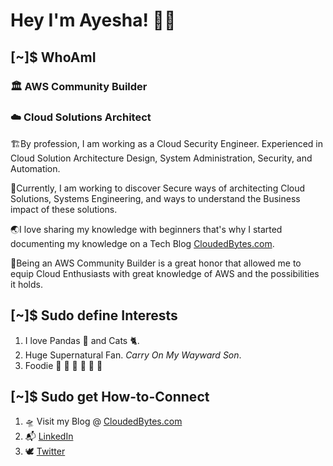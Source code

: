 # Hey I'm Ayesha! 👋🏼

## [~]$ WhoAmI

### 🏛 AWS Community Builder
### ☁️ Cloud Solutions Architect

🏗️By profession, I am working as a Cloud Security Engineer. Experienced in Cloud Solution Architecture Design, System Administration, Security, and Automation. 

🚀Currently, I am working to discover Secure ways of architecting Cloud Solutions, Systems Engineering, and ways to understand the Business impact of these solutions.

🌏I love sharing my knowledge with beginners that's why I started documenting my knowledge on a Tech Blog [CloudedBytes.com]([url](https://cloudedbytes.com/)).

🥂Being an AWS Community Builder is a great honor that allowed me to equip Cloud Enthusiasts with great knowledge of AWS and the possibilities it holds.

## [~]$ Sudo define Interests

1. I love Pandas 🐼 and Cats 🐈.
2. Huge Supernatural Fan. *Carry On My Wayward Son*.
3. Foodie 🍝 🍜 🌯 🥗 🥘 🍟

## [~]$ Sudo get How-to-Connect

1. 🛸 Visit my Blog @ [CloudedBytes.com](https://cloudedbytes.com/)
2. 📬 [LinkedIn](https://www.linkedin.com/in/ayshaysha/)
3. 🕊 [Twitter](https://twitter.com/aysharshad?t=4Bt2B6KC0nVn4q7r-3MRDA&s=09%20)



